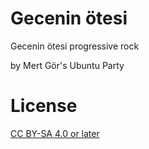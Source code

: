 # Gecenin ötesi

Gecenin ötesi progressive rock 

by Mert Gör's Ubuntu Party

# License

[CC BY-SA 4.0 or later](by-sa.markdown)

